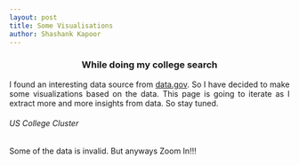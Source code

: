 ```yaml
---
layout: post
title: Some Visualisations
author: Shashank Kapoor
---
```

<div class="col-md-12">
    <div class="col-md-12 header">
        <h3 style="text-align: center;">
            While doing my college search
        </h3>
    </div>
</div>



<div style="text-align:justify;">
    I found an interesting data source from
    <a href="https://inventory.data.gov/dataset/032e19b4-5a90-41dc-83ff-6e4cd234f565/resource/38625c3d-5388-4c16-a30f-d105432553a4">data.gov</a>. So I have decided to make some visualizations based on the data. This page is going to iterate as I extract more and more insights from data. So stay tuned.
</div>
<div class="col-md-12">
    <div class="col-md-12">
        <h6>
            US College Cluster
        </h6>
        Some of the data is invalid. But anyways Zoom In!!!
        <div id="clusterMap" style="width: 100%; height: 400px;">
        </div>
    </div>
</div>
<script src="/lib/leaflet.markercluster/dist/leaflet.markercluster.js">
</script>
<script src="../scripts/visualisation.js" type="text/javascript">
</script>
